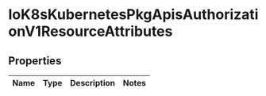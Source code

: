 
# IoK8sKubernetesPkgApisAuthorizationV1ResourceAttributes

## Properties
Name | Type | Description | Notes
------------ | ------------- | ------------- | -------------



